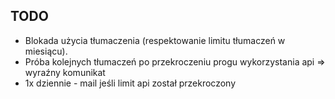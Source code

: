 ## TODO

* Blokada użycia tłumaczenia (respektowanie limitu tłumaczeń w miesiącu).
* Próba kolejnych tłumaczeń po przekroczeniu progu wykorzystania api => wyraźny komunikat
* 1x dziennie - mail jeśli limit api został przekroczony